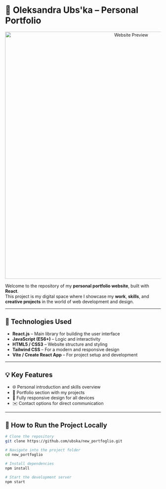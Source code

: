 # 🌸 Oleksandra Ubs'ka – Personal Portfolio

<p align="center">
  <img src="./preview.png.png.png" alt="Website Preview" width="800"/>
</p>

Welcome to the repository of my **personal portfolio website**, built with **React**.  
This project is my digital space where I showcase my **work**, **skills**, and **creative projects** in the world of web development and design.

---

## 🚀 Technologies Used

- **React.js** – Main library for building the user interface
- **JavaScript (ES6+)** – Logic and interactivity
- **HTML5 / CSS3** – Website structure and styling
- **Tailwind CSS** – For a modern and responsive design
- **Vite / Create React App** – For project setup and development

---

## 💡 Key Features

- 🌐 Personal introduction and skills overview
- 💼 Portfolio section with my projects
- 📱 Fully responsive design for all devices
- ✉️ Contact options for direct communication

---

## 📂 How to Run the Project Locally

```bash
# Clone the repository
git clone https://github.com/ubska/new_portfoglio.git

# Navigate into the project folder
cd new_portfoglio

# Install dependencies
npm install

# Start the development server
npm start
```
